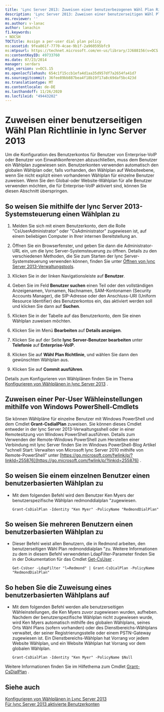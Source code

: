 ```yaml
---
title: 'Lync Server 2013: Zuweisen einer benutzerbezogenen Wähl Plan Richtlinie'
description: 'Lync Server 2013: Zuweisen einer benutzerseitigen Wähl Plan Richtlinie'
ms.reviewer: ''
ms.author: v-lanac
author: lanachin
f1.keywords:
- NOCSH
TOCTitle: Assign a per-user dial plan policy
ms:assetid: 9fea861f-7770-4cae-9b1f-2a960595bfc9
ms:mtpsurl: https://technet.microsoft.com/en-us/library/JJ688156(v=OCS.15)
ms:contentKeyID: 49733760
ms.date: 07/23/2014
manager: serdars
mtps_version: v=OCS.15
ms.openlocfilehash: 654c1f15ccb1efa4d1aa35d957df7a2654fa41d7
ms.sourcegitcommit: 36fee89bb887bea4f18b19f17a8c69daf5bc423d
ms.translationtype: MT
ms.contentlocale: de-DE
ms.lasthandoff: 11/26/2020
ms.locfileid: "49443202"
---
```

# <a name="assign-a-per-user-dial-plan-policy-in-lync-server-2013"></a>Zuweisen einer benutzerseitigen Wähl Plan Richtlinie in lync Server 2013

 


Um die Konfiguration des Benutzerkontos für Benutzer von Enterprise-VoIP oder Benutzer von Einwahlkonferenzen abzuschließen, muss dem Benutzer ein Wählplan zugewiesen sein. Benutzerkonten verwenden automatisch den globalen Wählplan oder, falls vorhanden, den Wählplan auf Websiteebene, wenn Sie nicht explizit einen vorhandenen Wählplan für einzelne Benutzer zuweisen. Wenn Sie den Global-oder Website-Wählplan für alle Benutzer verwenden möchten, die für Enterprise-VoIP aktiviert sind, können Sie diesen Abschnitt überspringen.

## <a name="to-assign-a-dial-plan-by-using-the-lync-server-2013-control-panel"></a>So weisen Sie mithilfe der lync Server 2013-Systemsteuerung einen Wählplan zu

1.  Melden Sie sich mit einem Benutzerkonto, dem die Rolle "CsUserAdministrator" oder "CsAdministrator" zugewiesen ist, auf einem beliebigen Computer in Ihrer internen Bereitstellung an.

2.  Öffnen Sie ein Browserfenster, und geben Sie dann die Administrator-URL ein, um die lync Server-Systemsteuerung zu öffnen. Details zu den verschiedenen Methoden, die Sie zum Starten der lync Server-Systemsteuerung verwenden können, finden Sie unter [Öffnen von lync Server 2013-Verwaltungstools](lync-server-2013-open-lync-server-administrative-tools.md).

3.  Klicken Sie in der linken Navigationsleiste auf **Benutzer**.

4.  Geben Sie im Feld **Benutzer suchen** einen Teil oder den vollständigen Anzeigenamen, Vornamen, Nachnamen, SAM-Kontonamen (Security Accounts Manager), die SIP-Adresse oder den Anschluss-URI (Uniform Resource Identifier) des Benutzerkontos ein, das aktiviert werden soll und klicken Sie dann auf **Suchen**.

5.  Klicken Sie in der Tabelle auf das Benutzerkonto, dem Sie einen Wählplan zuweisen möchten.

6.  Klicken Sie im Menü **Bearbeiten** auf **Details anzeigen**.

7.  Klicken Sie auf der Seite **lync Server-Benutzer bearbeiten** unter **Telefonie** auf **Enterprise-VoIP**.

8.  Klicken Sie auf **Wähl Plan Richtlinie**, und wählen Sie dann den gewünschten Wählplan aus.

9.  Klicken Sie auf **Commit ausführen**.

Details zum Konfigurieren von Wählplänen finden Sie im Thema [Konfigurieren von Wählplänen in lync Server 2013](lync-server-2013-configuring-dial-plans.md) .

## <a name="assign-a-per-user-dial-plan-by-using-windows-powershell-cmdlets"></a>Zuweisen einer Per-User Wähleinstellungen mithilfe von Windows PowerShell-Cmdlets

Sie können Wählpläne für einzelne Benutzer mit Windows PowerShell und dem Cmdlet **Grant-CsdialPlan** zuweisen. Sie können dieses Cmdlet entweder in der lync Server 2013-Verwaltungsshell oder in einer Remotesitzung von Windows PowerShell ausführen. Details zum Verwenden der Remote-Windows PowerShell zum Herstellen einer Verbindung mit lync Server finden Sie im Windows PowerShell-Blog Artikel "schnell Start: Verwalten von Microsoft lync Server 2010 mithilfe von Remote-PowerShell" unter [https://go.microsoft.com/fwlink/p/?linkId=255876](https://go.microsoft.com/fwlink/p/?linkid=255876) .

## <a name="to-assign-a-per-user-dial-plan-to-a-single-user"></a>So weisen Sie einem einzelnen Benutzer einen benutzerbasierten Wählplan zu

  - Mit dem folgenden Befehl wird dem Benutzer Ken Myers der benutzerspezifische Wählplan redmonddialplan "zugewiesen.
    
        Grant-CsDialPlan -Identity "Ken Myer" -PolicyName "RedmondDialPlan"

## <a name="to-assign-a-per-user-dial-plan-to-multiple-users"></a>So weisen Sie mehreren Benutzern einen benutzerbasierten Wählplan zu

  - Dieser Befehl weist allen Benutzern, die in Redmond arbeiten, den benutzerseitigen Wähl Plan redmonddialplan "zu. Weitere Informationen zu dem in diesem Befehl verwendeten LdapFilter-Parameter finden Sie in der Dokumentation für das Cmdlet [Get-CsUser](https://technet.microsoft.com/library/gg398125\(v=ocs.15\)) .
    
        Get-CsUser -LdapFilter "l=Redmond" | Grant-CsDialPlan -PolicyName "RedmondDialPlan"

## <a name="to-unassign-a-per-user-dial-plan"></a>So heben Sie die Zuweisung eines benutzerbasierten Wählplans auf

  - Mit dem folgenden Befehl werden alle benutzerseitigen Wähleinstellungen, die Ken Myers zuvor zugewiesen wurden, aufheben. Nachdem der benutzerspezifische Wählplan nicht zugewiesen wurde, wird Ken Myers automatisch mithilfe des globalen Wählplans, seines Orts Wähl Plans (sofern vorhanden) oder des Dienstbereichs-Wählplans verwaltet, der seiner Registrierungsstelle oder einem PSTN-Gateway zugewiesen ist. Ein Dienstbereichs-Wählplan hat Vorrang vor jedem Website Wählplan, und ein Website Wählplan hat Vorrang vor dem globalen Wählplan.
    
        Grant-CsDialPlan -Identity "Ken Myer" -PolicyName $Null

Weitere Informationen finden Sie im Hilfethema zum Cmdlet [Grant-CsDialPlan](https://technet.microsoft.com/library/gg398547\(v=ocs.15\)) .

## <a name="see-also"></a>Siehe auch


[Konfigurieren von Wählplänen in Lync Server 2013](lync-server-2013-configuring-dial-plans.md)  
[Für lync Server 2013 aktivierte Benutzerkonten](lync-server-2013-user-accounts-enabled-for-lync-server.md)

